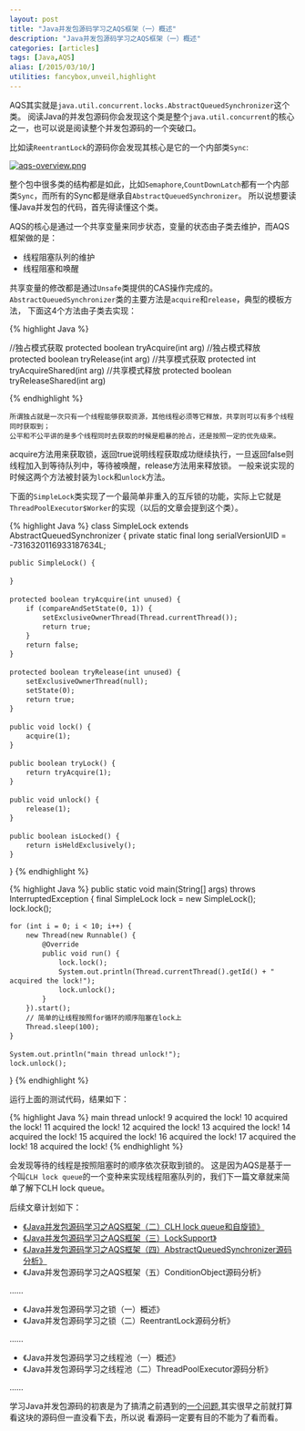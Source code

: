 ```yaml
---
layout: post
title: "Java并发包源码学习之AQS框架（一）概述"
description: "Java并发包源码学习之AQS框架（一）概述"
categories: [articles]
tags: [Java,AQS]
alias: [/2015/03/10/]
utilities: fancybox,unveil,highlight
---
```


AQS其实就是`java.util.concurrent.locks.AbstractQueuedSynchronizer`这个类。
阅读Java的并发包源码你会发现这个类是整个`java.util.concurrent`的核心之一，也可以说是阅读整个并发包源码的一个突破口。

比如读`ReentrantLock`的源码你会发现其核心是它的一个内部类`Sync`:

<a class="post-image" href="/assets/images/posts/aqs-overview.png">
<img itemprop="image" data-src="/assets/images/posts/aqs-overview.png" src="/assets/js/unveil/loader.gif" alt="aqs-overview.png" />
</a>

整个包中很多类的结构都是如此，比如`Semaphore`,`CountDownLatch`都有一个内部类`Sync`，而所有的Sync都是继承自`AbstractQueuedSynchronizer`。
所以说想要读懂Java并发包的代码，首先得读懂这个类。

AQS的核心是通过一个共享变量来同步状态，变量的状态由子类去维护，而AQS框架做的是：

- 线程阻塞队列的维护
- 线程阻塞和唤醒

共享变量的修改都是通过`Unsafe`类提供的CAS操作完成的。`AbstractQueuedSynchronizer`类的主要方法是`acquire`和`release`，典型的模板方法，
下面这4个方法由子类去实现：

{% highlight Java %}

//独占模式获取
protected boolean tryAcquire(int arg)
//独占模式释放
protected boolean tryRelease(int arg)
//共享模式获取
protected int tryAcquireShared(int arg)
//共享模式释放
protected boolean tryReleaseShared(int arg)

{% endhighlight %}

	所谓独占就是一次只有一个线程能够获取资源，其他线程必须等它释放，共享则可以有多个线程同时获取到；
	公平和不公平讲的是多个线程同时去获取的时候是粗暴的抢占，还是按照一定的优先级来。

acquire方法用来获取锁，返回true说明线程获取成功继续执行，一旦返回false则线程加入到等待队列中，等待被唤醒，release方法用来释放锁。
一般来说实现的时候这两个方法被封装为`lock`和`unlock`方法。

下面的`SimpleLock`类实现了一个最简单非重入的互斥锁的功能，实际上它就是`ThreadPoolExecutor$Worker`的实现（以后的文章会提到这个类）。

{% highlight Java %}
class SimpleLock extends AbstractQueuedSynchronizer {
    private static final long serialVersionUID = -7316320116933187634L;

    public SimpleLock() {

    }

    protected boolean tryAcquire(int unused) {
        if (compareAndSetState(0, 1)) {
            setExclusiveOwnerThread(Thread.currentThread());
            return true;
        }
        return false;
    }

    protected boolean tryRelease(int unused) {
        setExclusiveOwnerThread(null);
        setState(0);
        return true;
    }

    public void lock() {
        acquire(1);
    }

    public boolean tryLock() {
        return tryAcquire(1);
    }

    public void unlock() {
        release(1);
    }

    public boolean isLocked() {
        return isHeldExclusively();
    }
} 
{% endhighlight %}

{% highlight Java %}
public static void main(String[] args) throws InterruptedException {
    final SimpleLock lock = new SimpleLock();
    lock.lock();

    for (int i = 0; i < 10; i++) {
        new Thread(new Runnable() {
            @Override
            public void run() {
                lock.lock();
                System.out.println(Thread.currentThread().getId() + " acquired the lock!");
                lock.unlock();
            }
        }).start();
        // 简单的让线程按照for循环的顺序阻塞在lock上
        Thread.sleep(100);
    }

    System.out.println("main thread unlock!");
    lock.unlock();
} 
{% endhighlight %}


运行上面的测试代码，结果如下：

{% highlight Java %}
main thread unlock!
9 acquired the lock!
10 acquired the lock!
11 acquired the lock!
12 acquired the lock!
13 acquired the lock!
14 acquired the lock!
15 acquired the lock!
16 acquired the lock!
17 acquired the lock!
18 acquired the lock!
{% endhighlight %}

会发现等待的线程是按照阻塞时的顺序依次获取到锁的。
这是因为AQS是基于一个叫`CLH lock queue`的一个变种来实现线程阻塞队列的，我们下一篇文章就来简单了解下CLH lock queue。

后续文章计划如下：

- [《Java并发包源码学习之AQS框架（二）CLH lock queue和自旋锁》][2]
- [《Java并发包源码学习之AQS框架（三）LockSupport》][3]
- [《Java并发包源码学习之AQS框架（四）AbstractQueuedSynchronizer源码分析》][4]
- 《Java并发包源码学习之AQS框架（五）ConditionObject源码分析》

……

- 《Java并发包源码学习之锁（一）概述》
- 《Java并发包源码学习之锁（二）ReentrantLock源码分析》

……

- 《Java并发包源码学习之线程池（一）概述》
- 《Java并发包源码学习之线程池（二）ThreadPoolExecutor源码分析》

……

学习Java并发包源码的初衷是为了搞清之前遇到的[一个问题][1],其实很早之前就打算看这块的源码但一直没看下去，所以说
看源码一定要有目的不能为了看而看。


[1]: http://zhanjindong.com/2015/01/20/concurrent-and-tomcat-threads/
[2]: http://zhanjindong.com/2015/03/11/java-concurrent-package-aqs-clh-and-spin-lock/
[3]: http://zhanjindong.com/2015/03/14/java-concurrent-package-aqs-locksupport-and-thread-interrupt/
[4]: http://zhanjindong.com/2015/03/14/java-concurrent-package-aqs-AbstractQueuedSynchronizer/


